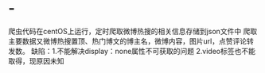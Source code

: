 # -
爬虫代码在centOS上运行，定时爬取微博热搜的相关信息存储到json文件中
爬取主要数据又微博热搜置顶、热门博文的博主名，微博内容，图片url，点赞评论转发数。
缺陷：1.不能解决display：none属性不可获取的问题
      2.video标签也不能取得，现原因未知
